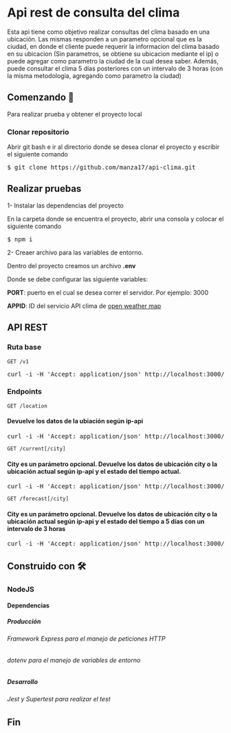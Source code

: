 # Api rest de consulta del clima

Esta api tiene como objetivo realizar consultas del clima basado en una ubicación.
Las mismas responden a un parametro opcional que es la ciudad, en donde el cliente puede requerir la informacion del clima basado en su ubicacion (Sin parametros, se obtiene su ubicacion mediante el ip) o puede agregar como parametro la ciudad de la cual desea saber. Además, puede consultar el clima 5 días posteriores con un intervalo de 3 horas (con la misma metodologia, agregando como parametro la ciudad)

## Comenzando 🚀

Para realizar prueba y obtener el proyecto local

### Clonar repositorio

Abrir git bash e ir al directorio donde se desea clonar el proyecto y escribir el siguiente comando

<pre>$ git clone https://github.com/manza17/api-clima.git</pre>

## Realizar pruebas

1- Instalar las dependencias del proyecto

 En la carpeta donde se encuentra el proyecto, abrir una consola y colocar el siguiente comando
 <pre>$ npm i </pre>
 
2- Creaer archivo para las variables de entorno.    


  Dentro del proyecto creamos un archivo **.env**
  
  
  Donde se debe configurar las siguiente variables:
  
  
  **PORT**: puerto en el cual se desea correr el servidor. Por ejemplo: 3000
  
  
  **APPID**: ID del servicio API clima de [open weather map](https://openweathermap.org/api)
  
## API REST

### Ruta base

`GET /v1`

<pre>curl -i -H 'Accept: application/json' http://localhost:3000/v1 </pre>

### Endpoints

`GET /location`

#### Devuelve los datos de la ubiación según ip-api

<pre>curl -i -H 'Accept: application/json' http://localhost:3000/location </pre>

`GET /current[/city]`

#### City es un parámetro opcional. Devuelve los datos de ubicación city o la ubicación actual según ip-api y el estado del tiempo actual.

<pre>curl -i -H 'Accept: application/json' http://localhost:3000/current o http://localhost:3000/current/chascomus </pre>

`GET /forecast[/city]`

#### City es un parámetro opcional. Devuelve los datos de ubicación city o la ubicación actual según ip-api y el estado del tiempo a 5 días con un intervalo de 3 horas

<pre>curl -i -H 'Accept: application/json' http://localhost:3000/forecast o http://localhost:3000/forecast/barcelona </pre>

## Construido con 🛠️

### NodeJS 

#### Dependencias

##### Producción

###### Framework Express para el manejo de peticiones HTTP
###### dotenv para el manejo de variables de entorno

##### Desarrollo

###### Jest y Supertest para realizar el test

## Fin
